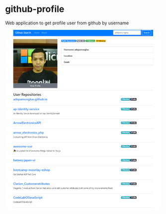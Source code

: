 # github-profile
 Web application to get profile user  from github by username
 
![Github User](https://github.com/adepamungkas/github-profile/blob/main/screenshoot/githubuser-search.png)
